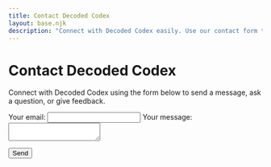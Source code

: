 ```yaml
---
title: Contact Decoded Codex
layout: base.njk
description: "Connect with Decoded Codex easily. Use our contact form to send messages, ask questions, or provide feedback. We're here to listen and assist you on your journey of discovery."
---
```


# Contact Decoded Codex

<p>Connect with Decoded Codex using the form below to send a message, ask a question, or give feedback.</p>


<form
  action="https://formspree.io/f/xnngzpyq"
  method="POST">
  <label>
    Your email:
    <input type="email" name="email">
  </label>
  
  <label>
    Your message:
    <textarea name="message"></textarea>
  </label>

  <button type="submit">Send</button>
</form>

